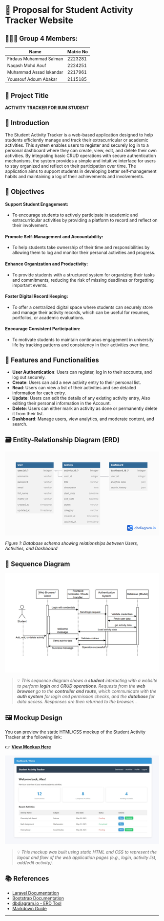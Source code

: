 # 📄  Proposal for Student Activity Tracker Website

## 🧑‍🤝‍🧑 Group 4 Members:
| Name                     | Matric No   |
|--------------------------|-------------|
| Firdaus Muhammad Salman  | 2223281     |
| Naqash Mohd Aouf         | 2224251     |
| Muhammad Assad Iskandar  | 2217961     |
| Youssouf Adoum Abakar    | 2115185     |

## 📌 Project Title
**ACTIVITY TRACKER FOR IIUM STUDENT**


## 📝 Introduction

The Student Activity Tracker is a web-based application designed to help students efficiently manage and track their extracurricular or academic activities. This system enables users to register and securely log in to a personal dashboard where they can create, view, edit, and delete their own activities. By integrating basic CRUD operations with secure authentication mechanisms, the system provides a simple and intuitive interface for users to stay organized and reflect on their participation over time. The application aims to support students in developing better self-management habits and maintaining a log of their achievements and involvements.


## 🎯 Objectives

 #### Support Student Engagement:
- To encourage students to actively participate in academic and extracurricular activities by providing a platform to record and reflect on their involvement.
 #### Promote Self-Management and Accountability:
- To help students take ownership of their time and responsibilities by allowing them to log and monitor their personal activities and progress.
 #### Enhance Organization and Productivity:
-  To provide students with a structured system for organizing their tasks and commitments, reducing the risk of missing deadlines or forgetting important events.
 #### Foster Digital Record Keeping:
- To offer a centralized digital space where students can securely store and manage their activity records, which can be useful for resumes, portfolios, or academic evaluations.
 #### Encourage Consistent Participation:
- To motivate students to maintain continuous engagement in university life by tracking patterns and consistency in their activities over time.


## 🔧 Features and Functionalities

- **User Authentication**: Users can register, log in to their accounts, and log out securely.
- **Create**: Users can add a new activity entry to their personal list.
- **Read**: Users can view a list of their activities and see detailed information for each entry.
- **Update**: Users can edit the details of any existing activity entry, Also editing their personal information in the Account.
- **Delete**: Users can either mark an activity as done or permanently delete it from their list.
- **Dashboard**: Manage users, view analytics, and moderate content, and search.


## 🗃️ Entity-Relationship Diagram (ERD)

![Activity Tracker ERD](./erd-diagram.png)

*Figure 1: Database schema showing relationships between Users, Activities, and Dashboard*


## 🔁 Sequence Diagram

![Sequence Diagram](./seq-diagram.png)

> 💡 _This sequence diagram shows a **student** interacting with a website to perform **login** and **CRUD operations**. Requests from the **web browser** go to the **controller and route**, which communicate with the **auth system** for login and permission checks, and the **database** for data access. Responses are then returned to the browser.
._


## 🖼️ Mockup Design

You can preview the static HTML/CSS mockup of the Student Activity Tracker at the following link:

👉 [**View Mockup Here**](https://salmanfrds.github.io/SAT_Mockup/)

![Sequence Diagram](./mockup.jpg)

> 💡 _This mockup was built using static HTML and CSS to represent the layout and flow of the web application pages (e.g., login, activity list, add/edit activity)._


## 📚 References

- [Laravel Documentation](https://laravel.com/docs)
- [Bootstrap Documentation](https://getbootstrap.com/)
- [dbdiagram.io - ERD Tool](https://dbdiagram.io/)
- [Markdown Guide](https://www.markdownguide.org/)

---
